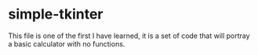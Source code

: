# simple-tkinter
This file is one of the first I have learned, it is a set of code that will portray a basic calculator with no functions.
